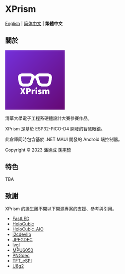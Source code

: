 # XPrism

[English](README.en.md) | [简体中文](README.md) | **繁體中文**

## 關於

![appicon](.readme/appicon.png)

清華大學電子工程系硬體設計大賽參賽作品。

XPrism 是基於 ESP32-PICO-D4 開發的智慧眼鏡。

此倉庫同時包含基於 .NET MAUI 開發的 Android 端控制器。

Copyright © 2023 [潘徐成](https://github.com/Panxuc) [孫宇琦](https://github.com/always-del)

## 特色

TBA

## 致謝

XPrism 的誕生離不開以下開源專案的支援、參考與引用。

- [FastLED](https://github.com/FastLED/FastLED)
- [HoloCubic](https://github.com/peng-zhihui/HoloCubic)
- [HoloCubic_AIO](https://github.com/ClimbSnail/HoloCubic_AIO)
- [i2cdevlib](https://github.com/jrowberg/i2cdevlib)
- [JPEGDEC](https://github.com/bitbank2/JPEGDEC)
- [lvgl](https://github.com/lvgl/lvgl)
- [MPU6050](https://github.com/kriswiner/MPU6050)
- [PNGdec](https://github.com/bitbank2/PNGdec)
- [TFT_eSPI](https://github.com/Bodmer/TFT_eSPI)
- [U8g2](https://github.com/olikraus/u8g2)
